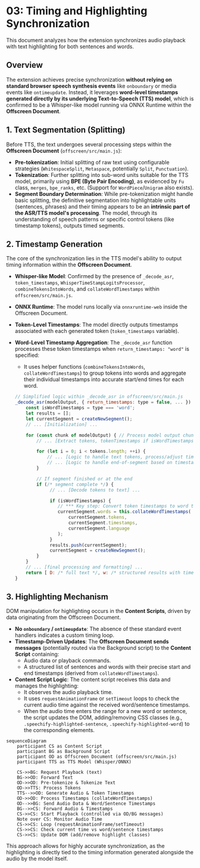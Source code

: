 # 03: Timing and Highlighting Synchronization

This document analyzes how the extension synchronizes audio playback with text highlighting for both sentences and words.

## Overview

The extension achieves precise synchronization **without relying on standard browser speech synthesis events** like `onboundary` or media events like `ontimeupdate`. Instead, it leverages **word-level timestamps generated directly by its underlying Text-to-Speech (TTS) model**, which is confirmed to be a Whisper-like model running via ONNX Runtime within the **Offscreen Document**.

## 1. Text Segmentation (Splitting)

Before TTS, the text undergoes several processing steps within the **Offscreen Document** (`offscreen/src/main.js`):

*   **Pre-tokenization**: Initial splitting of raw text using configurable strategies (`WhitespaceSplit`, `Metaspace`, potentially `Split`, `Punctuation`).
*   **Tokenization**: Further splitting into sub-word units suitable for the TTS model, primarily using **BPE (Byte Pair Encoding)**, as evidenced by `Fu` class, `merges`, `bpe_ranks`, etc. (Support for `WordPiece`/`Unigram` also exists).
*   **Segment Boundary Determination**: While pre-tokenization might handle basic splitting, the definitive segmentation into highlightable units (sentences, phrases) and their timing appears to be an **intrinsic part of the ASR/TTS model's processing**. The model, through its understanding of speech patterns or specific control tokens (like timestamp tokens), outputs timed segments.

## 2. Timestamp Generation

The core of the synchronization lies in the TTS model's ability to output timing information within the **Offscreen Document**.

*   **Whisper-like Model**: Confirmed by the presence of `_decode_asr`, `token_timestamps`, `WhisperTimeStampLogitsProcessor`, `combineTokensIntoWords`, and `collateWordTimestamps` within `offscreen/src/main.js`.
*   **ONNX Runtime**: The model runs locally via `onnxruntime-web` inside the Offscreen Document.
*   **Token-Level Timestamps**: The model directly outputs timestamps associated with each generated token (`token_timestamps` variable).
*   **Word-Level Timestamp Aggregation**: The `_decode_asr` function processes these token timestamps when `return_timestamps: "word"` is specified:
    *   It uses helper functions (`combineTokensIntoWords`, `collateWordTimestamps`) to group tokens into words and aggregate their individual timestamps into accurate start/end times for each word.

    ```javascript
    // Simplified logic within _decode_asr in offscreen/src/main.js
    _decode_asr(modelOutput, { return_timestamps: type = false, ... }) {
        const isWordTimestamps = type === 'word';
        let results = [];
        let currentSegment = createNewSegment();
        // ... [Initialization] ...

        for (const chunk of modelOutput) { // Process model output chunks
            // ... [Extract tokens, tokenTimestamps if isWordTimestamps] ...

            for (let i = 0; i < tokens.length; ++i) {
                // ... [Logic to handle text tokens, process/adjust timestamps] ...
                // ... [Logic to handle end-of-segment based on timestamp tokens] ...
            }

            // If segment finished or at the end
            if (/* segment complete */) {
                 // ... [Decode tokens to text] ...

                 if (isWordTimestamps) {
                    // *** Key step: Convert token timestamps to word timestamps ***
                    currentSegment.words = this.collateWordTimestamps(
                        currentSegment.tokens, 
                        currentSegment.timestamps, 
                        currentSegment.language
                    );
                 }
                 results.push(currentSegment);
                 currentSegment = createNewSegment();
            }
        }
        // ... [final processing and formatting] ...
        return [ D: /* full text */, w: /* structured results with timestamps */ ];
    }
    ```

## 3. Highlighting Mechanism

DOM manipulation for highlighting occurs in the **Content Scripts**, driven by data originating from the Offscreen Document.

*   **No `onboundary` / `ontimeupdate`**: The absence of these standard event handlers indicates a custom timing loop.
*   **Timestamp-Driven Updates**: The **Offscreen Document sends messages** (potentially routed via the Background script) to the **Content Script** containing:
    *   Audio data or playback commands.
    *   A structured list of sentences and words with their precise start and end timestamps (derived from `collateWordTimestamps`).
*   **Content Script Logic**: The content script receives this data and manages the highlighting:
    *   It observes the audio playback time.
    *   It uses `requestAnimationFrame` or `setTimeout` loops to check the current audio time against the received word/sentence timestamps.
    *   When the audio time enters the range for a new word or sentence, the script updates the DOM, adding/removing CSS classes (e.g., `.speechify-highlighted-sentence`, `.speechify-highlighted-word`) to the corresponding elements.

```mermaid
sequenceDiagram
    participant CS as Content Script
    participant BG as Background Script
    participant OD as Offscreen Document (offscreen/src/main.js)
    participant TTS as TTS Model (Whisper/ONNX)

    CS->>BG: Request Playback (text)
    BG->>OD: Forward Text
    OD->>OD: Pre-tokenize & Tokenize Text
    OD->>TTS: Process Tokens
    TTS-->>OD: Generate Audio & Token Timestamps
    OD->>OD: Process Timestamps (collateWordTimestamps)
    OD-->>BG: Send Audio Data & Word/Sentence Timestamps
    BG-->>CS: Forward Audio & Timestamps
    CS->>CS: Start Playback (controlled via OD/BG messages)
    Note over CS: Monitor Audio Time
    CS->>CS: Loop (requestAnimationFrame/setTimeout)
    CS->>CS: Check current time vs word/sentence timestamps
    CS->>CS: Update DOM (add/remove highlight classes)

```

This approach allows for highly accurate synchronization, as the highlighting is directly tied to the timing information generated alongside the audio by the model itself.